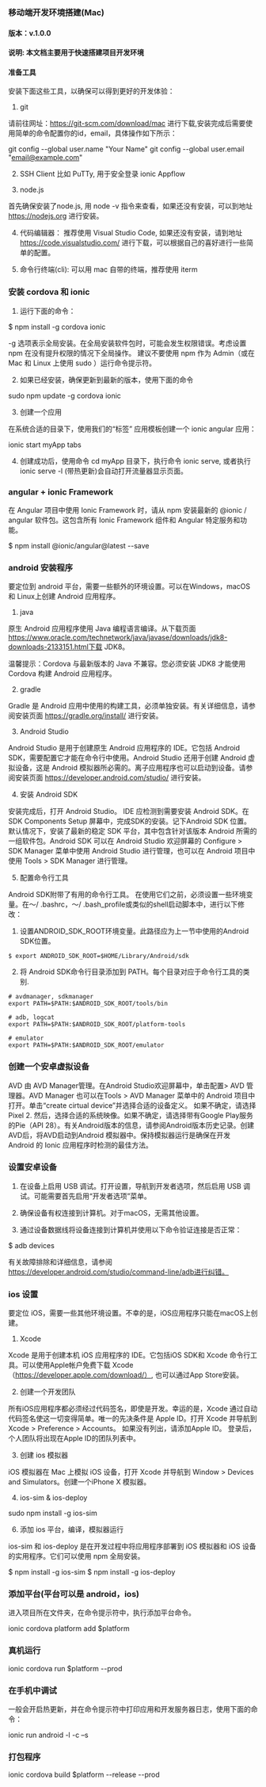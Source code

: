 ###   移动端开发环境搭建(Mac)

#### 版本：v.1.0.0

#### 说明: 本文档主要用于快速搭建项目开发环境

#### 准备工具

安装下面这些工具，以确保可以得到更好的开发体验：

1. git

请前往网址：https://git-scm.com/download/mac 进行下载,安装完成后需要使用简单的命令配置你的id，email，具体操作如下所示： 

 git config --global user.name "Your Name"
 git config --global user.email "email@example.com"

2. SSH Client 比如 PuTTy, 用于安全登录 ionic Appflow

3. node.js
 
首先确保安装了node.js, 用 node -v 指令来查看，如果还没有安装，可以到地址 https://nodejs.org 进行安装。

4. 代码编辑器： 推荐使用 Visual Studio Code, 如果还没有安装，请到地址 https://code.visualstudio.com/ 进行下载，可以根据自己的喜好进行一些简单的配置。

5. 命令行终端(cli): 可以用 mac 自带的终端，推荐使用 iterm

### 安装 cordova 和 ionic 

1. 运行下面的命令：

$ npm install -g cordova ionic

-g 选项表示全局安装。在全局安装软件包时，可能会发生权限错误。考虑设置 npm 在没有提升权限的情况下全局操作。 建议不要使用 npm 作为 Admin（或在 Mac 和 Linux 上使用 sudo ）运行命令提示符。

2. 如果已经安装，确保更新到最新的版本，使用下面的命令

sudo npm update -g cordova ionic

3. 创建一个应用

在系统合适的目录下，使用我们的“标签” 应用模板创建一个 ionic angular 应用：

ionic  start myApp tabs

4. 创建成功后，使用命令 cd myApp 目录下，执行命令 ionic serve, 或者执行 ionic serve
 -l (带热更新)会自动打开流量器显示页面。

 ### angular + ionic Framework

 在 Angular 项目中使用 Ionic Framework 时，请从 npm 安装最新的 @ionic / angular 软件包。这包含所有 Ionic Framework 组件和 Angular 特定服务和功能。

 $ npm install @ionic/angular@latest --save

### android 安装程序

要定位到 android 平台，需要一些额外的环境设置。可以在Windows，macOS 和 Linux上创建 Android 应用程序。

1. java

原生 Android 应用程序使用 Java 编程语言编译。从下载页面 https://www.oracle.com/technetwork/java/javase/downloads/jdk8-downloads-2133151.html下载 JDK8。

温馨提示：Cordova 与最新版本的 Java 不兼容。您必须安装 JDK8 才能使用 Cordova 构建 Android 应用程序。

2. gradle

Gradle 是 Android 应用中使用的构建工具，必须单独安装。有关详细信息，请参阅安装页面 https://gradle.org/install/ 进行安装。

3. Android Studio

Android Studio 是用于创建原生 Android 应用程序的 IDE。它包括 Android SDK，需要配置它才能在命令行中使用。Android Studio 还用于创建 Android 虚拟设备，这是 Android 模拟器所必需的。离子应用程序也可以启动到设备。请参阅安装页面 https://developer.android.com/studio/ 进行安装。

4. 安装 Android SDK

安装完成后，打开 Android Studio。 IDE 应检测到需要安装 Android SDK。在 SDK Components Setup 屏幕中，完成SDK的安装。记下Android SDK 位置。默认情况下，安装了最新的稳定 SDK 平台，其中包含针对该版本 Android 所需的一组软件包。Android SDK 可以在 Android Studio 欢迎屏幕的 Configure > SDK Manager 菜单中使用 Android Studio 进行管理，也可以在 Android 项目中使用 Tools > SDK Manager 进行管理。

5. 配置命令行工具

Android SDK附带了有用的命令行工具。 在使用它们之前，必须设置一些环境变量。在〜/ .bashrc，〜/ .bash_profile或类似的shell启动脚本中，进行以下修改：

  1. 设置ANDROID_SDK_ROOT环境变量。此路径应为上一节中使用的Android SDK位置。

    $ export ANDROID_SDK_ROOT=$HOME/Library/Android/sdk

  2. 将 Android SDK命令行目录添加到 PATH。每个目录对应于命令行工具的类别.

    # avdmanager, sdkmanager
    export PATH=$PATH:$ANDROID_SDK_ROOT/tools/bin

    # adb, logcat
    export PATH=$PATH:$ANDROID_SDK_ROOT/platform-tools

    # emulator
    export PATH=$PATH:$ANDROID_SDK_ROOT/emulator

### 创建一个安卓虚拟设备

AVD 由 AVD Manager管理。在Android Studio欢迎屏幕中，单击配置> AVD 管理器。AVD Manager 也可以在Tools > AVD Manager 菜单中的 Android 项目中打开。单击“create cirtual device”并选择合适的设备定义。 如果不确定，请选择 Pixel 2. 然后，选择合适的系统映像。如果不确定，请选择带有Google Play服务的Pie（API 28）。有关Android版本的信息，请参阅Android版本历史记录。创建AVD后，将AVD启动到Android 模拟器中。保持模拟器运行是确保在开发 Android 的 Ionic 应用程序时检测的最佳方法。

### 设置安卓设备

1. 在设备上启用 USB 调试。打开设置，导航到开发者选项，然后启用 USB 调试。可能需要首先启用“开发者选项”菜单。

2. 确保设备有权连接到计算机。对于macOS，无需其他设置。

3. 通过设备数据线将设备连接到计算机并使用以下命令验证连接是否正常：

  $ adb devices

有关故障排除和详细信息，请参阅 https://developer.android.com/studio/command-line/adb进行纠错。

### ios 设置

要定位 iOS，需要一些其他环境设置。不幸的是，iOS应用程序只能在macOS上创建。

1. Xcode

Xcode 是用于创建本机 iOS 应用程序的 IDE。它包括iOS SDK和 Xcode 命令行工具。可以使用Apple帐户免费下载 Xcode（https://developer.apple.com/download/）, 也可以通过App Store安装。

2. 创建一个开发团队

所有iOS应用程序都必须经过代码签名，即使是开发。幸运的是，Xcode 通过自动代码签名使这一切变得简单。唯一的先决条件是 Apple ID。打开 Xcode 并导航到 Xcode > Preference > Accounts。 如果没有列出，请添加Apple ID。 登录后，个人团队将出现在Apple ID的团队列表中。

3. 创建 ios 模拟器

iOS 模拟器在 Mac 上模拟 iOS 设备，打开 Xcode 并导航到 Window > Devices and Simulators。创建一个iPhone X 模拟器。

4. ios-sim & ios-deploy 

sudo npm install -g ios-sim

6. 添加 ios 平台，编译，模拟器运行

ios-sim 和 ios-deploy 是在开发过程中将应用程序部署到 iOS 模拟器和 iOS 设备的实用程序。它们可以使用 npm 全局安装。
 
 $ npm install -g ios-sim
 $ npm install -g ios-deploy

 ### 添加平台(平台可以是 android，ios)

 进入项目所在文件夹，在命令提示符中，执行添加平台命令。

 ionic cordova platform add $platform

 ### 真机运行

 ionic cordova run $platform --prod

 ### 在手机中调试

  一般会开启热更新，并在命令提示符中打印应用和开发服务器日志，使用下面的命令：

  ionic run android -l -c –s 

 ### 打包程序

 ionic cordova build $platform --release --prod


